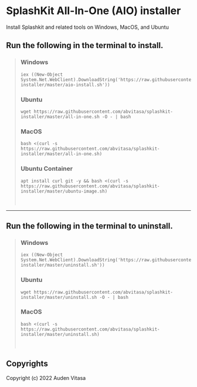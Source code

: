 # SplashKit All-In-One (AIO) installer
Install Splashkit and related tools on Windows, MacOS, and Ubuntu

## Run the following in the terminal to install.

>### Windows
>```
>iex ((New-Object System.Net.WebClient).DownloadString('https://raw.githubusercontent.com/abvitasa/splashkit-installer/master/aio-install.sh'))
>```
>### Ubuntu
>```
>wget https://raw.githubusercontent.com/abvitasa/splashkit-installer/master/all-in-one.sh -O - | bash
>```
>### MacOS
>```
>bash <(curl -s https://raw.githubusercontent.com/abvitasa/splashkit-installer/master/all-in-one.sh)
>```
>### Ubuntu Container
>```
>apt install curl git -y && bash <(curl -s https://raw.githubusercontent.com/abvitasa/splashkit-installer/master/ubuntu-image.sh)
>```
> <br />
---

## Run the following in the terminal to uninstall.

>### Windows
>```
>iex ((New-Object System.Net.WebClient).DownloadString('https://raw.githubusercontent.com/abvitasa/splashkit-installer/master/uninstall.sh'))
>```
>### Ubuntu
>```
>wget https://raw.githubusercontent.com/abvitasa/splashkit-installer/master/uninstall.sh -O - | bash
>```
>### MacOS
>```
>bash <(curl -s https://raw.githubusercontent.com/abvitasa/splashkit-installer/master/uninstall.sh)
>```
> <br />


## Copyrights
Copyright (c) 2022 Auden Vitasa

